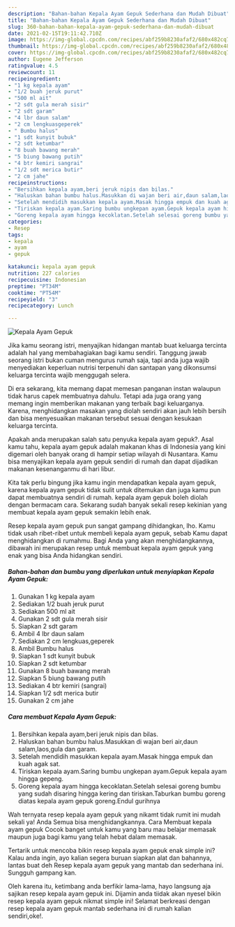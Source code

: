 ```yaml
---
description: "Bahan-bahan Kepala Ayam Gepuk Sederhana dan Mudah Dibuat"
title: "Bahan-bahan Kepala Ayam Gepuk Sederhana dan Mudah Dibuat"
slug: 360-bahan-bahan-kepala-ayam-gepuk-sederhana-dan-mudah-dibuat
date: 2021-02-15T19:11:42.710Z
image: https://img-global.cpcdn.com/recipes/abf259b8230afaf2/680x482cq70/kepala-ayam-gepuk-foto-resep-utama.jpg
thumbnail: https://img-global.cpcdn.com/recipes/abf259b8230afaf2/680x482cq70/kepala-ayam-gepuk-foto-resep-utama.jpg
cover: https://img-global.cpcdn.com/recipes/abf259b8230afaf2/680x482cq70/kepala-ayam-gepuk-foto-resep-utama.jpg
author: Eugene Jefferson
ratingvalue: 4.5
reviewcount: 11
recipeingredient:
- "1 kg kepala ayam"
- "1/2 buah jeruk purut"
- "500 ml ait"
- "2 sdt gula merah sisir"
- "2 sdt garam"
- "4 lbr daun salam"
- "2 cm lengkuasgeperek"
- " Bumbu halus"
- "1 sdt kunyit bubuk"
- "2 sdt ketumbar"
- "8 buah bawang merah"
- "5 biung bawang putih"
- "4 btr kemiri sangrai"
- "1/2 sdt merica butir"
- "2 cm jahe"
recipeinstructions:
- "Bersihkan kepala ayam,beri jeruk nipis dan bilas."
- "Haluskan bahan bumbu halus.Masukkan di wajan beri air,daun salam,laos,gula dan garam."
- "Setelah mendidih masukkan kepala ayam.Masak hingga empuk dan kuah agak sat."
- "Tiriskan kepala ayam.Saring bumbu ungkepan ayam.Gepuk kepala ayam hingga gepeng."
- "Goreng kepala ayam hingga kecoklatan.Setelah selesai goreng bumbu yang sudah disaring hingga kering dan tiriskan.Taburkan bumbu goreng diatas kepala ayam gepuk goreng.Endul gurihnya"
categories:
- Resep
tags:
- kepala
- ayam
- gepuk

katakunci: kepala ayam gepuk 
nutrition: 227 calories
recipecuisine: Indonesian
preptime: "PT34M"
cooktime: "PT54M"
recipeyield: "3"
recipecategory: Lunch

---
```



![Kepala Ayam Gepuk](https://img-global.cpcdn.com/recipes/abf259b8230afaf2/680x482cq70/kepala-ayam-gepuk-foto-resep-utama.jpg)

Jika kamu seorang istri, menyajikan hidangan mantab buat keluarga tercinta adalah hal yang membahagiakan bagi kamu sendiri. Tanggung jawab seorang istri bukan cuman mengurus rumah saja, tapi anda juga wajib menyediakan keperluan nutrisi terpenuhi dan santapan yang dikonsumsi keluarga tercinta wajib menggugah selera.

Di era  sekarang, kita memang dapat memesan panganan instan walaupun tidak harus capek membuatnya dahulu. Tetapi ada juga orang yang memang ingin memberikan makanan yang terbaik bagi keluarganya. Karena, menghidangkan masakan yang diolah sendiri akan jauh lebih bersih dan bisa menyesuaikan makanan tersebut sesuai dengan kesukaan keluarga tercinta. 



Apakah anda merupakan salah satu penyuka kepala ayam gepuk?. Asal kamu tahu, kepala ayam gepuk adalah makanan khas di Indonesia yang kini digemari oleh banyak orang di hampir setiap wilayah di Nusantara. Kamu bisa menyajikan kepala ayam gepuk sendiri di rumah dan dapat dijadikan makanan kesenanganmu di hari libur.

Kita tak perlu bingung jika kamu ingin mendapatkan kepala ayam gepuk, karena kepala ayam gepuk tidak sulit untuk ditemukan dan juga kamu pun dapat membuatnya sendiri di rumah. kepala ayam gepuk boleh diolah dengan bermacam cara. Sekarang sudah banyak sekali resep kekinian yang membuat kepala ayam gepuk semakin lebih enak.

Resep kepala ayam gepuk pun sangat gampang dihidangkan, lho. Kamu tidak usah ribet-ribet untuk membeli kepala ayam gepuk, sebab Kamu dapat menghidangkan di rumahmu. Bagi Anda yang akan menghidangkannya, dibawah ini merupakan resep untuk membuat kepala ayam gepuk yang enak yang bisa Anda hidangkan sendiri.

<!--inarticleads1-->

##### Bahan-bahan dan bumbu yang diperlukan untuk menyiapkan Kepala Ayam Gepuk:

1. Gunakan 1 kg kepala ayam
1. Sediakan 1/2 buah jeruk purut
1. Sediakan 500 ml ait
1. Gunakan 2 sdt gula merah sisir
1. Siapkan 2 sdt garam
1. Ambil 4 lbr daun salam
1. Sediakan 2 cm lengkuas,geperek
1. Ambil  Bumbu halus
1. Siapkan 1 sdt kunyit bubuk
1. Siapkan 2 sdt ketumbar
1. Gunakan 8 buah bawang merah
1. Siapkan 5 biung bawang putih
1. Sediakan 4 btr kemiri (sangrai)
1. Siapkan 1/2 sdt merica butir
1. Gunakan 2 cm jahe




<!--inarticleads2-->

##### Cara membuat Kepala Ayam Gepuk:

1. Bersihkan kepala ayam,beri jeruk nipis dan bilas.
1. Haluskan bahan bumbu halus.Masukkan di wajan beri air,daun salam,laos,gula dan garam.
1. Setelah mendidih masukkan kepala ayam.Masak hingga empuk dan kuah agak sat.
1. Tiriskan kepala ayam.Saring bumbu ungkepan ayam.Gepuk kepala ayam hingga gepeng.
1. Goreng kepala ayam hingga kecoklatan.Setelah selesai goreng bumbu yang sudah disaring hingga kering dan tiriskan.Taburkan bumbu goreng diatas kepala ayam gepuk goreng.Endul gurihnya




Wah ternyata resep kepala ayam gepuk yang nikamt tidak rumit ini mudah sekali ya! Anda Semua bisa menghidangkannya. Cara Membuat kepala ayam gepuk Cocok banget untuk kamu yang baru mau belajar memasak maupun juga bagi kamu yang telah hebat dalam memasak.

Tertarik untuk mencoba bikin resep kepala ayam gepuk enak simple ini? Kalau anda ingin, ayo kalian segera buruan siapkan alat dan bahannya, lantas buat deh Resep kepala ayam gepuk yang mantab dan sederhana ini. Sungguh gampang kan. 

Oleh karena itu, ketimbang anda berfikir lama-lama, hayo langsung aja sajikan resep kepala ayam gepuk ini. Dijamin anda tiidak akan nyesel bikin resep kepala ayam gepuk nikmat simple ini! Selamat berkreasi dengan resep kepala ayam gepuk mantab sederhana ini di rumah kalian sendiri,oke!.

